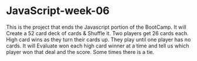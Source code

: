 # JavaScript-week-06

This is the project that ends the Javascript portion of the BootCamp.
It will Create a 52 card deck of cards & Shuffle it. Two players get 26 cards each.
High card wins as they turn their cards up. They play until one player has no cards. 
It will Evaluate won each high card winner at a time and tell us which player won that deal and the score.
Some times there is a tie.
